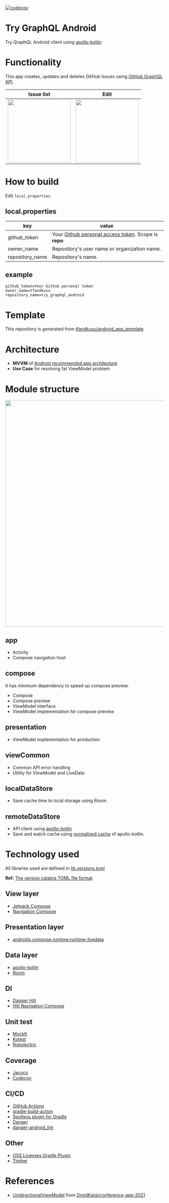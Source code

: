 [![codecov](https://codecov.io/gh/tfandkusu/try_graphql_android/branch/main/graph/badge.svg?token=BT4AN27WS3)](https://codecov.io/gh/tfandkusu/try_graphql_android)

# Try GraphQL Android

Try QraphQL Android client using [apollo-kotlin](https://github.com/apollographql/apollo-kotlin)

# Functionality

This app creates, updates and deletes GitHub Issues using [GitHub GraphQL API](https://docs.github.com/graphql).

| Issue list | Edit |
| --- | --- |
| <img src="https://user-images.githubusercontent.com/16898831/154813925-272424c4-4d81-4f6f-8b4f-483960838470.png" width="200"> | <img src="https://user-images.githubusercontent.com/16898831/154813927-16230a98-17db-4e9b-8f43-a9156b686366.png" width="200"> |

# How to build

Edit `local.properties`

## local.properties

| key | value |
| --- | --- |
| github_token | Your [Github personal access token](https://docs.github.com/authentication/keeping-your-account-and-data-secure/creating-a-personal-access-token). Scope is **repo** |
| owner_name | Repository's user name or organization name. |
| repository_name | Repository's name. |

## example

```local.properties
github_token=Your Github personal token
owner_name=tfandkusu
repository_name=try_graphql_android
```


# Template

This repository is generated from [tfandkusu/android_app_template](https://github.com/tfandkusu/android_app_template)

# Architecture

- **MVVM** of [Android recommended app architecture](https://developer.android.com/jetpack/guide#recommended-app-arch) 
- **Use Case** for resolving fat ViewModel problem

# Module structure

<img src="https://user-images.githubusercontent.com/16898831/147387105-669464f2-9e86-405a-b13e-7fd4213920bc.png" width="720">

## app

- Activity
- Compose navigation host

## compose

It has minimum dependency to speed up compose preview.

- Compose
- Compose preview
- ViewModel interface
- ViewModel implementation for compose preview

## presentation

- ViewModel implementation for production

## viewCommon

- Common API error handling
- Utility for ViewModel and LiveData

## localDataStore

- Save cache time to local storage using Room.

## remoteDataStore

- API client using [apollo-kotlin](https://github.com/apollographql/apollo-kotlin)
- Save and watch cache using [normalized cache](https://www.apollographql.com/docs/kotlin/v2/essentials/normalized-cache/) of apollo-kotlin.

# Technology used

All libraries used are defined in [lib.versions.toml](https://github.com/tfandkusu/try_graphql_android/blob/main/gradle/libs.versions.toml)

**Ref:** [The version catalog TOML file format](https://docs.gradle.org/7.0.2/userguide/platforms.html#sub::toml-dependencies-format)

## View layer

- [Jetpack Compose](https://developer.android.com/jetpack/compose)
- [Navigation Compose](https://developer.android.com/jetpack/compose/navigation)

## Presentation layer

- [androidx.compose.runtime:runtime-livedata](https://developer.android.com/jetpack/compose/libraries#streams)

## Data layer

- [apollo-kotlin](https://github.com/apollographql/apollo-kotlin)
- [Room](https://developer.android.com/jetpack/androidx/releases/room)

## DI

- [Dagger Hilt](https://developer.android.com/training/dependency-injection/hilt-android)
- [Hilt Navigation Compose](https://developer.android.com/jetpack/compose/libraries#hilt-navigation)

## Unit test

- [MockK](https://github.com/mockk/mockk)
- [Kotest](https://github.com/kotest/kotest)
- [Robolectric](http://robolectric.org/)

## Coverage

- [Jacoco](https://www.eclemma.org/jacoco/)
- [Codecov](https://about.codecov.io/)

## CI/CD

- [GitHub Actions](https://docs.github.com/actions)
- [gradle-build-action](https://github.com/gradle/gradle-build-action)
- [Spotless plugin for Gradle](https://github.com/diffplug/spotless/tree/main/plugin-gradle)
- [Danger](https://danger.systems/ruby/)
- [danger-android_lint](https://github.com/loadsmart/danger-android_lint)

## Other

- [OSS Licenses Gradle Plugin](https://github.com/google/play-services-plugins/tree/master/oss-licenses-plugin)
- [Timber](https://github.com/JakeWharton/timber)

# References

- [UnidirectionalViewModel](https://github.com/DroidKaigi/conference-app-2021/blob/main/uicomponent-compose/core/src/main/java/io/github/droidkaigi/feeder/core/UnidirectionalViewModel.kt) from [DroidKaigi/conference-app-2021](https://github.com/DroidKaigi/conference-app-2021)
